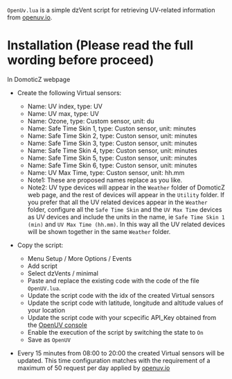 `OpenUv.lua` is a simple dzVent script for retrieving UV-related information from
[openuv.io](https://openuv.io/).


# Installation (Please read the full wording before proceed)

In DomoticZ webpage
* Create the following Virtual sensors:
  * Name: UV index, type: UV
  * Name: UV max, type: UV
  * Name: Ozone, type: Custom sensor, unit: du
  * Name: Safe Time Skin 1, type: Custon sensor, unit: minutes
  * Name: Safe Time Skin 2, type: Custon sensor, unit: minutes
  * Name: Safe Time Skin 3, type: Custon sensor, unit: minutes
  * Name: Safe Time Skin 4, type: Custon sensor, unit: minutes
  * Name: Safe Time Skin 5, type: Custon sensor, unit: minutes
  * Name: Safe Time Skin 6, type: Custon sensor, unit: minutes
  * Name: UV Max Time, type: Custon sensor, unit: hh.mm
  * Note1: These are proposed names replace as you like. 
  * Note2: UV type devices will appear in the `Weather` folder of DomoticZ web page, and the rest of devices will appear in the `Utility` folder. If you prefer that all the UV related devices appear in the `Weather` folder, configure all the `Safe Time Skin` and the `UV Max Time` devices as UV devices and include the units in the name, ie `Safe Time Skin 1 (min)` and `UV Max Time (hh.mm)`. In this way all the UV related devices will be shown together in the same `Weather` folder.

* Copy the script:
  * Menu Setup / More Options / Events
  * Add script
  * Select dzVents / minimal
  * Paste and replace the existing code with the code of the file `OpenUV.lua`.
  * Update the script code with the idx of the created Virtual sensors
  * Update the script code with latitude, longitude and altitude values of your location
  * Update the script code with your scpecific API_Key obtained from the [OpenUV console](https://www.openuv.io/console)
  * Enable the execution of the script by switching the state to `On`
  * Save as `OpenUV`

* Every 15 minutes from 08:00 to 20:00 the created Virtual sensors will be updated. This time configuration matches with the requirement of a maximum of 50 request per day applied by [openuv.io](https://openuv.io/)

